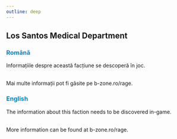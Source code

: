 ```yaml
---
outline: deep
---
```


## Los Santos Medical Department

### <span style="color: #0088CC">Română</span>

Informațiile despre această facțiune se descoperă în joc.

<br>Mai multe informații pot fi găsite pe b-zone.ro/rage.

### <span style="color: #0088CC">English</span>

The information about this faction needs to be discovered in-game.

<br>More information can be found at b-zone.ro/rage.